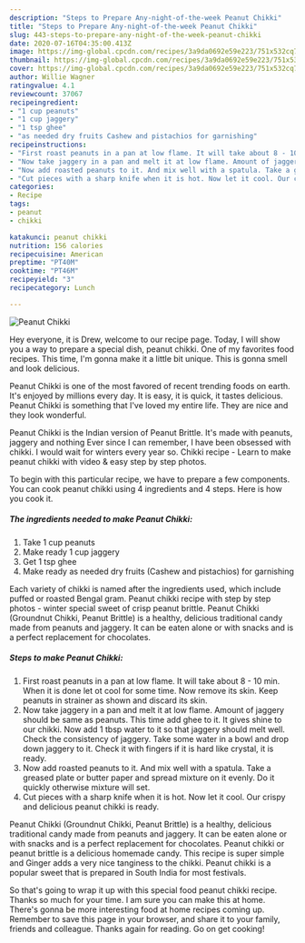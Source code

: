 ```yaml
---
description: "Steps to Prepare Any-night-of-the-week Peanut Chikki"
title: "Steps to Prepare Any-night-of-the-week Peanut Chikki"
slug: 443-steps-to-prepare-any-night-of-the-week-peanut-chikki
date: 2020-07-16T04:35:00.413Z
image: https://img-global.cpcdn.com/recipes/3a9da0692e59e223/751x532cq70/peanut-chikki-recipe-main-photo.jpg
thumbnail: https://img-global.cpcdn.com/recipes/3a9da0692e59e223/751x532cq70/peanut-chikki-recipe-main-photo.jpg
cover: https://img-global.cpcdn.com/recipes/3a9da0692e59e223/751x532cq70/peanut-chikki-recipe-main-photo.jpg
author: Willie Wagner
ratingvalue: 4.1
reviewcount: 37067
recipeingredient:
- "1 cup peanuts"
- "1 cup jaggery"
- "1 tsp ghee"
- "as needed dry fruits Cashew and pistachios for garnishing"
recipeinstructions:
- "First roast peanuts in a pan at low flame. It will take about 8 - 10 min. When it is done let ot cool for some time. Now remove its skin. Keep peanuts in strainer as shown and discard its skin."
- "Now take jaggery in a pan and melt it at low flame. Amount of jaggery should be same as peanuts. This time add ghee to it. It gives shine to our chikki. Now add 1 tbsp water to it so that jaggery should melt well. Check the consistency of jaggery. Take some water in a bowl and drop down jaggery to it. Check it with fingers if it is hard like crystal, it is ready."
- "Now add roasted peanuts to it. And mix well with a spatula. Take a greased plate or butter paper and spread mixture on it evenly. Do it quickly otherwise mixture will set."
- "Cut pieces with a sharp knife when it is hot. Now let it cool. Our crispy and delicious peanut chikki is ready."
categories:
- Recipe
tags:
- peanut
- chikki

katakunci: peanut chikki 
nutrition: 156 calories
recipecuisine: American
preptime: "PT40M"
cooktime: "PT46M"
recipeyield: "3"
recipecategory: Lunch

---
```



![Peanut Chikki](https://img-global.cpcdn.com/recipes/3a9da0692e59e223/751x532cq70/peanut-chikki-recipe-main-photo.jpg)

Hey everyone, it is Drew, welcome to our recipe page. Today, I will show you a way to prepare a special dish, peanut chikki. One of my favorites food recipes. This time, I'm gonna make it a little bit unique. This is gonna smell and look delicious.

Peanut Chikki is one of the most favored of recent trending foods on earth. It's enjoyed by millions every day. It is easy, it is quick, it tastes delicious. Peanut Chikki is something that I've loved my entire life. They are nice and they look wonderful.

Peanut Chikki is the Indian version of Peanut Brittle. It&#39;s made with peanuts, jaggery and nothing Ever since I can remember, I have been obsessed with chikki. I would wait for winters every year so. Chikki recipe - Learn to make peanut chikki with video &amp; easy step by step photos.


To begin with this particular recipe, we have to prepare a few components. You can cook peanut chikki using 4 ingredients and 4 steps. Here is how you cook it.

<!--inarticleads1-->

##### The ingredients needed to make Peanut Chikki:

1. Take 1 cup peanuts
1. Make ready 1 cup jaggery
1. Get 1 tsp ghee
1. Make ready as needed dry fruits (Cashew and pistachios) for garnishing


Each variety of chikki is named after the ingredients used, which include puffed or roasted Bengal gram. Peanut chikki recipe with step by step photos - winter special sweet of crisp peanut brittle. Peanut Chikki (Groundnut Chikki, Peanut Brittle) is a healthy, delicious traditional candy made from peanuts and jaggery. It can be eaten alone or with snacks and is a perfect replacement for chocolates. 

<!--inarticleads2-->

##### Steps to make Peanut Chikki:

1. First roast peanuts in a pan at low flame. It will take about 8 - 10 min. When it is done let ot cool for some time. Now remove its skin. Keep peanuts in strainer as shown and discard its skin.
1. Now take jaggery in a pan and melt it at low flame. Amount of jaggery should be same as peanuts. This time add ghee to it. It gives shine to our chikki. Now add 1 tbsp water to it so that jaggery should melt well. Check the consistency of jaggery. Take some water in a bowl and drop down jaggery to it. Check it with fingers if it is hard like crystal, it is ready.
1. Now add roasted peanuts to it. And mix well with a spatula. Take a greased plate or butter paper and spread mixture on it evenly. Do it quickly otherwise mixture will set.
1. Cut pieces with a sharp knife when it is hot. Now let it cool. Our crispy and delicious peanut chikki is ready.


Peanut Chikki (Groundnut Chikki, Peanut Brittle) is a healthy, delicious traditional candy made from peanuts and jaggery. It can be eaten alone or with snacks and is a perfect replacement for chocolates. Peanut chikki or peanut brittle is a delicious homemade candy. This recipe is super simple and Ginger adds a very nice tanginess to the chikki. Peanut chikki is a popular sweet that is prepared in South India for most festivals. 

So that's going to wrap it up with this special food peanut chikki recipe. Thanks so much for your time. I am sure you can make this at home. There's gonna be more interesting food at home recipes coming up. Remember to save this page in your browser, and share it to your family, friends and colleague. Thanks again for reading. Go on get cooking!
